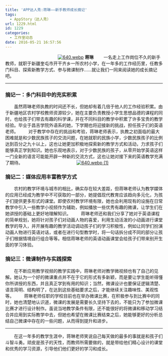 ```yaml
---
title: 'APP达人秀:蒋琳——新手教师成长摘记'
tags:
  - AppStory（达人秀）
url: 1229.html
id: 1229
categories:
  - 工作室动态
date: 2016-05-21 16:57:56
---
```


            [![640.webp](http://www.ilester.net/wp-content/uploads/2016/05/640.webp_-15-252x300.jpg)](http://www.ilester.net/wp-content/uploads/2016/05/640.webp_-15.jpg) **蒋琳**   一名走上工作岗位不久的新手教师，就职于新疆奎屯市开干齐乡一所农村小学，在一年多的工作经历里，任教多门科目、探索新教学方式、参与微课制作……就让我们一同来阅读她的成长摘记吧。

* * *

### **摘记一：多门科目中的充实积累**

  虽然蒋琳老师执教的时间还不长，但她却有着几倍于他人的工作经验积累。由于新疆地区农村学校教师资源较少，她在主要负责教授小学生思想品德的课程的同时，也给孩子们带去有趣的科学课，并在不同科目的教学中积累了许多宝贵的教学经验。毕业于昌吉学院外语系的她，下学期也将迎接新的挑战，担任孩子们的英语老师。   对于教学中存在的挑战和考验，蒋琳老师表示，执教之初面临的最大困难就是和少数民族孩子的交流问题，在她就职的民族小学，少数民族孩子的比例达到百分之九十以上，这也让她更加积极地探索新的教学方式和活动，力求孩子们能够真正学到知识。她也乐观地表示，对于少数民族的孩子，从零开始学英语这样一门全新的语言可能能开辟一种新的交流方式，这也让她对接下来的英语教学充满了期待。             [![640.webp (1)](http://www.ilester.net/wp-content/uploads/2016/05/640.webp-1-13-300x300.jpg)](http://www.ilester.net/wp-content/uploads/2016/05/640.webp-1-13.jpg)

### **摘记二：媒体应用丰富教学方式**

  农村的教学环境与城市的相比，确实存在较大差距，但蒋琳老师认为教学媒体的应用已经成为教学中不可获取的一部分，她提倡现代教育应该趋向多元化，为孩子们提供更多形式的课堂。即使农村教学环境有限，她也会利用现有的设施在日常教学中引入一些教学小视频作为辅助，例如播放一些优秀有趣的微课，让学生们在她讲授的基础上更好地理解知识。   蒋琳老师还和我们分享了她对于英语课程的简单规划，她将针对孩子们对动画人物的喜爱，利用生动活泼的小动画进行课堂教学的导入，并开展有趣的教学活动调动孩子们的学习积极性，例如让同学们扮演动画人物进行英语对话，或者在进行句型教学时，将一句话拆分成不同的部分让孩子们根据情境自行组合等等。相信蒋琳老师的英语动画课堂会给孩子们带来别开生面的学习体验。

### **摘记三：微课制作与实践探索**

  在不断应用教学视频的教学实践中，蒋琳老师对教学微视频也有了自己的见解。她认为一个好的微课重点并不在于它的形式有多新颖，而是要让学生能听得懂你所讲授的东西，并且真正学到有用的知识；当然，微课设计也要保证逻辑清楚、语言简明、结构明了，在达到这些基础要求之后，才能继续关注趣味性、美观性等。   蒋琳老师任职的学校目前也在举办微课比赛，在积极参与到比赛中的同时，她也清楚地认识道，微课的发展是需要长久坚持下去的，不能只为了参加微课比赛才进行设计制作。虽说当地教学条件有限，还不能很好的将微课和移动学习结合并应用到实际教学中去，但她也希望在微课比赛结束之后，她能够更好的分析总结自己微课中存在的一些问题，从而得到提升和进步。

* * *

  在这一年多的教学生涯中，蒋琳老师笑说自己每天做的最多的事就是和孩子们斗智斗勇。顽皮是孩子的天性，而教师所需要做的，就是带给他们精心设计的课堂和优秀的学习资源，引导他们他们更好的学习和成长。